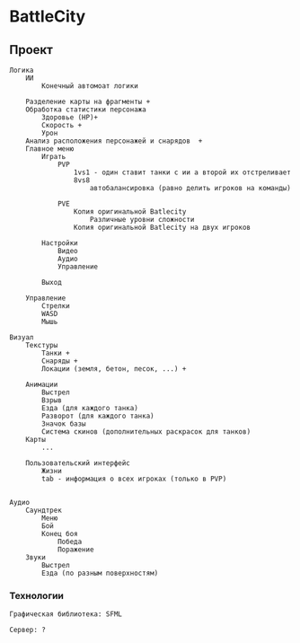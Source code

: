 # BattleCity
## Проект

	Логика
		ИИ
			Конечный автомоат логики
			
		Разделение карты на фрагменты +
		Обработка статистики персонажа 
			Здоровье (HP)+
			Скорость +
			Урон
		Анализ расположения персонажей и снарядов  +
		Главное меню
			Играть
				PVP
					1vs1 - один ставит танки с ии а второй их отстреливает
					8vs8 
						автобалансировка (равно делить игроков на команды)
						
				PVE
					Копия оригинальной Batlecity
						Различные уровни сложности
					Копия оригинальной Batlecity на двух игроков
				
			Настройки
				Видео 
				Аудио
				Управление
				
			Выход
		
		Управление
			Стрелки 
			WASD
			Мышь				
			
	Визуал
		Текстуры
			Танки +
			Снаряды +
			Локации (земля, бетон, песок, ...) +
			
		Анимации
			Выстрел
			Взрыв
			Езда (для каждого танка)
			Разворот (для каждого танка)
			Значок базы
			Система скинов (дополнительных раскрасок для танков)
		Карты
			...
			
		Пользовательский интерфейс
			Жизни
			tab - информация о всех игроках (только в PVP)
			
			
	Аудио
		Саундтрек
			Меню
			Бой
			Конец боя 
				Победа
				Поражение
		Звуки	
			Выстрел
			Езда (по разным поверхностям)
				
### Технологии 
	Графическая библиотека: SFML
		
	Сервер: ?
	


